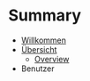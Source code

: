 # Summary

* [Willkommen](README.md)
* [Übersicht](V2/Users/01/inhalt.md)
   * [Overview](V2/Users/01/overview.md)
* Benutzer

